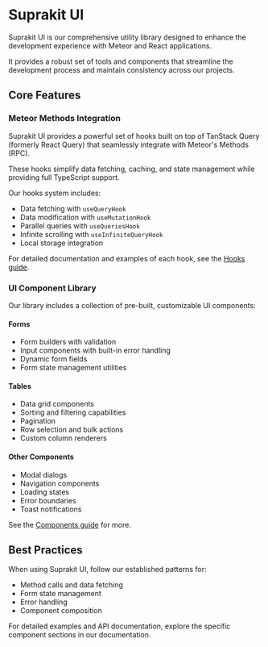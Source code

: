 # Suprakit UI

Suprakit UI is our comprehensive utility library designed to enhance the development experience with Meteor and React applications.

It provides a robust set of tools and components that streamline the development process and maintain consistency across our projects.

## Core Features

### Meteor Methods Integration

Suprakit UI provides a powerful set of hooks built on top of TanStack Query (formerly React Query) that seamlessly integrate with Meteor's Methods (RPC).

These hooks simplify data fetching, caching, and state management while providing full TypeScript support.

Our hooks system includes:

- Data fetching with `useQueryHook`
- Data modification with `useMutationHook`
- Parallel queries with `useQueriesHook`
- Infinite scrolling with `useInfiniteQueryHook`
- Local storage integration

For detailed documentation and examples of each hook, see the [Hooks guide](./hooks.md).

### UI Component Library

Our library includes a collection of pre-built, customizable UI components:

#### Forms

- Form builders with validation
- Input components with built-in error handling
- Dynamic form fields
- Form state management utilities

#### Tables

- Data grid components
- Sorting and filtering capabilities
- Pagination
- Row selection and bulk actions
- Custom column renderers

#### Other Components

- Modal dialogs
- Navigation components
- Loading states
- Error boundaries
- Toast notifications

See the [Components guide](./components.md) for more.

## Best Practices

When using Suprakit UI, follow our established patterns for:

- Method calls and data fetching
- Form state management
- Error handling
- Component composition

For detailed examples and API documentation, explore the specific component sections in our documentation.
